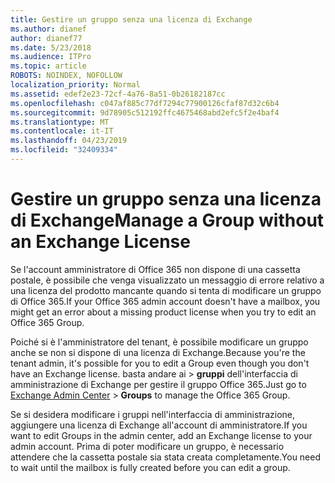 ```yaml
---
title: Gestire un gruppo senza una licenza di Exchange
ms.author: dianef
author: dianef77
ms.date: 5/23/2018
ms.audience: ITPro
ms.topic: article
ROBOTS: NOINDEX, NOFOLLOW
localization_priority: Normal
ms.assetid: edef2e23-72cf-4a76-8a51-0b26182187cc
ms.openlocfilehash: c047af885c77df7294c77900126cfaf87d32c6b4
ms.sourcegitcommit: 9d78905c512192ffc4675468abd2efc5f2e4baf4
ms.translationtype: MT
ms.contentlocale: it-IT
ms.lasthandoff: 04/23/2019
ms.locfileid: "32409334"
---
```

# <a name="manage-a-group-without-an-exchange-license"></a><span data-ttu-id="c61f4-102">Gestire un gruppo senza una licenza di Exchange</span><span class="sxs-lookup"><span data-stu-id="c61f4-102">Manage a Group without an Exchange License</span></span>

<span data-ttu-id="c61f4-103">Se l'account amministratore di Office 365 non dispone di una cassetta postale, è possibile che venga visualizzato un messaggio di errore relativo a una licenza del prodotto mancante quando si tenta di modificare un gruppo di Office 365.</span><span class="sxs-lookup"><span data-stu-id="c61f4-103">If your Office 365 admin account doesn't have a mailbox, you might get an error about a missing product license when you try to edit an Office 365 Group.</span></span>
  
<span data-ttu-id="c61f4-104">Poiché si è l'amministratore del tenant, è possibile modificare un gruppo anche se non si dispone di una licenza di Exchange.</span><span class="sxs-lookup"><span data-stu-id="c61f4-104">Because you're the tenant admin, it's possible for you to edit a Group even though you don't have an Exchange license.</span></span> <span data-ttu-id="c61f4-105">basta andare ai [](https://outlook.office365.com/ecp.aspx) \> **gruppi** dell'interfaccia di amministrazione di Exchange per gestire il gruppo Office 365.</span><span class="sxs-lookup"><span data-stu-id="c61f4-105">Just go to [Exchange Admin Center](https://outlook.office365.com/ecp.aspx) \> **Groups** to manage the Office 365 Group.</span></span> 
  
<span data-ttu-id="c61f4-106">Se si desidera modificare i gruppi nell'interfaccia di amministrazione, aggiungere una licenza di Exchange all'account di amministratore.</span><span class="sxs-lookup"><span data-stu-id="c61f4-106">If you want to edit Groups in the admin center, add an Exchange license to your admin account.</span></span> <span data-ttu-id="c61f4-107">Prima di poter modificare un gruppo, è necessario attendere che la cassetta postale sia stata creata completamente.</span><span class="sxs-lookup"><span data-stu-id="c61f4-107">You need to wait until the mailbox is fully created before you can edit a group.</span></span>
  

